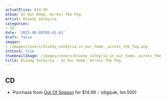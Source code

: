 ```yaml
---
actualPrice: $14.99
album: In Our Home, Across The Fog
artist: Bloody Valkyria
categories:
- CD
date: '2025-08-09T05:45:41'
draft: false
images:
- /images/covers/bloody_valkyria-in_our_home,_across_the_fog.png
inStock: true
thumbnailImage: /images/covers/bloody_valkyria-in_our_home,_across_the_fog-thumb.png
title: Bloody Valkyria - In Our Home, Across The Fog
---
```


## CD
* Purchase from [Out Of Season](https://www.outofseasonlabel.com/products/bloody-valkyria-in-our-home-across-the-fog-cd-digipak-lim500) for $14.99 :: (digipak, lim.500)

